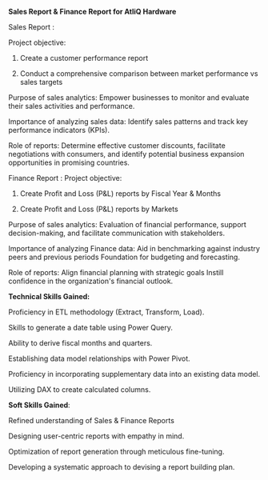 **Sales Report & Finance Report for AtliQ Hardware**

Sales Report :

Project objective:

1. Create a customer performance report

2. Conduct a comprehensive comparison between market performance vs sales targets

Purpose of sales analytics: Empower businesses to monitor and evaluate their sales activities and performance.

Importance of analyzing sales data: Identify sales patterns and track key performance indicators (KPIs).

Role of reports: Determine effective customer discounts, facilitate negotiations with consumers, and identify potential business expansion opportunities in promising countries.

Finance Report :
Project objective:

1. Create Profit and Loss (P&L) reports by Fiscal Year & Months

2. Create Profit and Loss (P&L) reports by Markets

Purpose of sales analytics: Evaluation of financial performance, support decision-making, and facilitate communication with stakeholders.

Importance of analyzing Finance data: Aid in benchmarking against industry peers and previous periods Foundation for budgeting and forecasting.

Role of reports: Align financial planning with strategic goals Instill confidence in the organization's financial outlook.

**Technical Skills Gained:**

 Proficiency in ETL methodology (Extract, Transform, Load).
 
 Skills to generate a date table using Power Query.
 
 Ability to derive fiscal months and quarters.
 
 Establishing data model relationships with Power Pivot.
 
 Proficiency in incorporating supplementary data into an existing data model.
 
 Utilizing DAX to create calculated columns.
 
**Soft Skills Gained**:

 Refined understanding of Sales & Finance Reports
 
 Designing user-centric reports with empathy in mind.
 
 Optimization of report generation through meticulous fine-tuning.
 
 Developing a systematic approach to devising a report building plan.
